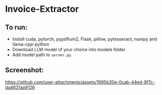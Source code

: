 # Invoice-Extractor

## To run:

- Install cuda, pytorch, pypdfium2, Flask, pillow, pytesseract, numpy and llama-cpp-python
- Download LLM model of your choice into models folder
- Add model path to `server.py`

## Screenshot:

https://github.com/user-attachments/assets/1695b30e-0cab-44ed-9f7c-da4631aa9126

